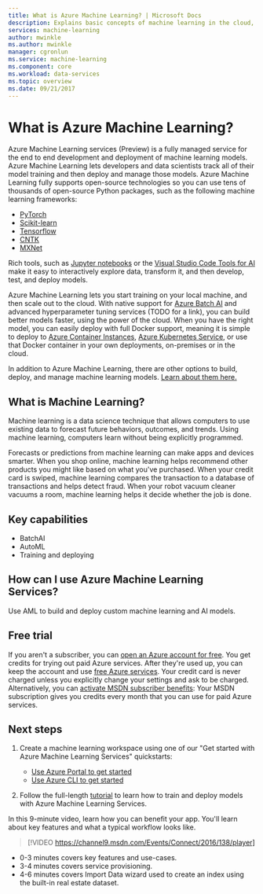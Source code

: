 ```yaml
---
title: What is Azure Machine Learning? | Microsoft Docs
description: Explains basic concepts of machine learning in the cloud, describes what you can use it for, and defines machine learning terms. Overview of Azure Machine Learning -- an integrated, end-to-end data science solution for professional data scientists to develop, experiment and deploy advanced analytics applications at cloud scale.
services: machine-learning
author: mwinkle
ms.author: mwinkle
manager: cgronlun
ms.service: machine-learning
ms.component: core
ms.workload: data-services
ms.topic: overview
ms.date: 09/21/2017
---
```


# What is Azure Machine Learning?

Azure Machine Learning services  (Preview) is a fully managed service for the end to end development and deployment of machine learning models.  Azure Machine Learning lets developers and data scientists track all of their model training and then deploy and manage those models. Azure Machine Learning fully supports open-source technologies so you can use tens of thousands of open-source Python packages, such as the following machine learning frameworks: 
- [PyTorch](https://pytorch.org)
- [Scikit-learn](http://scikit-learn.org/stable/)
- [Tensorflow](https://www.tensorflow.org)
- [CNTK](https://www.microsoft.com/cognitive-toolkit/)
- [MXNet](http://mxnet.io)

Rich tools, such as [Jupyter notebooks](http://jupyter.org) or the [Visual Studio Code Tools for AI](https://visualstudio.microsoft.com/downloads/ai-tools-vscode/) make it easy to interactively explore data, transform it, and then develop, test, and deploy models.  

Azure Machine Learning lets you start training on your local machine, and then scale out to the cloud.  With native support for [Azure Batch AI](https://azure.microsoft.com/services/batch-ai/) and advanced hyperparameter tuning services (TODO for a link), you can build better models faster, using the power of the cloud.  When you have the right model, you can easily deploy with full Docker support, meaning it is simple to deploy to [Azure Container Instances](how-to-deploy-to-aci.md), [Azure Kubernetes Service](how-to-deploy-to-aks.md), or use that Docker container in your own deployments, on-premises or in the cloud. 


In addition to Azure Machine Learning, there are other options to build, deploy, and manage machine learning models. [Learn about them here.](./overview-more-machine-learning.md)

## What is Machine Learning?

Machine learning is a data science technique that allows computers to use existing data to forecast future behaviors, outcomes, and trends. Using machine learning, computers learn without being explicitly programmed.

Forecasts or predictions from machine learning can make apps and devices smarter. When you shop online, machine learning helps recommend other products you might like based on what you've purchased. When your credit card is swiped, machine learning compares the transaction to a database of transactions and helps detect fraud. When your robot vacuum cleaner vacuums a room, machine learning helps it decide whether the job is done.

## Key capabilities
+ BatchAI
+ AutoML
+ Training and deploying

## How can I use Azure Machine Learning Services?

Use AML to build and deploy custom machine learning and AI models. 

## Free trial
If you aren't a subscriber, you can [open an Azure account for free](https://azure.microsoft.com/pricing/free-trial/?WT.mc_id=A261C142F). You get credits for trying out paid Azure services. After they're used up, you can keep the account and use [free Azure services](https://azure.microsoft.com/free/). Your credit card is never charged unless you explicitly change your settings and ask to be charged. Alternatively, you can [activate MSDN subscriber benefits](https://azure.microsoft.com/pricing/member-offers/msdn-benefits-details/?WT.mc_id=A261C142F): Your MSDN subscription gives you credits every month that you can use for paid Azure services. 

## Next steps

1. Create a machine learning workspace using one of our "Get started with Azure Machine Learning Services" quickstarts:
   + [Use Azure Portal to get started](quickstart-get-started.md) 
   + [Use Azure CLI to get started](quickstart-get-started-with-cli.md)

2. Follow the full-length [tutorial](tutorial-train-models-with-aml.md) to learn how to train and deploy models with Azure Machine Learning Services. 

In this 9-minute video, learn how you can benefit your app. You'll learn about key features and what a typical workflow looks like. 

>[!VIDEO https://channel9.msdn.com/Events/Connect/2016/138/player]
 
+ 0-3 minutes covers key features and use-cases.
+ 3-4 minutes covers service provisioning. 
+ 4-6 minutes covers Import Data wizard used to create an index using the built-in real estate dataset.
